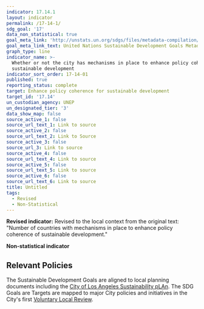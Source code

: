 ```yaml
---
indicator: 17.14.1
layout: indicator
permalink: /17-14-1/
sdg_goal: '17'
data_non_statistical: true
goal_meta_link: 'http://unstats.un.org/sdgs/files/metadata-compilation/Metadata-Goal-17.pdf'
goal_meta_link_text: United Nations Sustainable Development Goals Metadata (pdf 468kB)
graph_type: line
indicator_name: >-
  Whether or not the city has mechanisms in place to enhance policy coherence of
  sustainable development
indicator_sort_order: 17-14-01
published: true
reporting_status: complete
target: Enhance policy coherence for sustainable development
target_id: '17.14'
un_custodian_agency: UNEP
un_designated_tier: '3'
data_show_map: false
source_active_1: false
source_url_text_1: Link to source
source_active_2: false
source_url_text_2: Link to Source
source_active_3: false
source_url_3: Link to source
source_active_4: false
source_url_text_4: Link to source
source_active_5: false
source_url_text_5: Link to source
source_active_6: false
source_url_text_6: Link to source
title: Untitled
tags:
  - Revised
  - Non-Statistical
---
```

**Revised indicator:** Revised to the local context from the original text: "Number of countries with mechanisms in place to enhance policy coherence of sustainable development."

**Non-statistical indicator**

## Relevant Policies
The Sustainable Development Goals are aligned to local planning documents including the [City of Los Angeles Sustainability pLAn](https://plan.lamayor.org/). The SDG Goals are Targets are mapped to major City policies and initiatives in the City's first [Voluntary Local Review](https://sdg.lamayor.org/voluntary-local-review).
